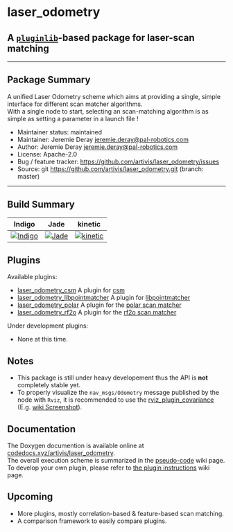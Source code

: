 # laser_odometry
## A [`pluginlib`](http://wiki.ros.org/pluginlib)-based package for **laser-scan matching**
---

## Package Summary
A unified Laser Odometry scheme which aims at providing a single, simple interface for different scan matcher algorithms.  
With a single node to start, selecting an scan-matching algorithm is as simple as setting a parameter in a launch file !

- Maintainer status: maintained
- Maintainer: Jeremie Deray <jeremie.deray@pal-robotics.com>
- Author: Jeremie Deray <jeremie.deray@pal-robotics.com>
- License: Apache-2.0
- Bug / feature tracker: https://github.com/artivis/laser_odometry/issues
- Source: git https://github.com/artivis/laser_odometry.git (branch: master)

<!-- [![Build Status](https://travis-ci.org/artivis/laser_odometry.svg?branch=master)](https://travis-ci.org/artivis/laser_odometry) -->
---
## Build Summary
| Indigo            | Jade              | kinetic            |
|-------------------|-------------------|--------------------|
| [![Indigo][1]][5] | [![Jade][2]][5]   | [![kinetic][3]][5] |

[1]: https://travis-matrix-badges.herokuapp.com/repos/artivis/laser_odometry/branches/master/1
[2]: https://travis-matrix-badges.herokuapp.com/repos/artivis/laser_odometry/branches/master/4
[3]: https://travis-matrix-badges.herokuapp.com/repos/artivis/laser_odometry/branches/master/7
[5]: https://travis-ci.org/artivis/laser_odometry

## Plugins
Available plugins:

-   [laser_odometry_csm](https://github.com/artivis/laser_odometry_csm) A plugin for [csm](https://github.com/AndreaCensi/csm)
-   [laser_odometry_libpointmatcher](https://github.com/artivis/laser_odometry_libpointmatcher) A plugin for [libpointmatcher](https://github.com/ethz-asl/libpointmatcher)
-   [laser_odometry_polar](https://github.com/artivis/laser_odometry_polar) A plugin for the [polar scan matcher](https://github.com/ccny-ros-pkg/scan_tools/tree/indigo/polar_scan_matcher)
-   [laser_odometry_rf2o](https://github.com/artivis/laser_odometry_rf2o) A plugin for the [rf2o scan matcher](https://github.com/artivis/rf2o_laser_odometry)

Under development plugins:

-   None at this time.

<!-- -  [laser_odometry_gpar](https://github.com/artivis/laser_odometry_gpar) -->

## Notes
- This package is still under heavy developement thus the API is **not** completely stable yet.
- To properly visualize the `nav_msgs/Odometry` message published by the node with `Rviz`, it is recommended to use the [rviz_plugin_covariance](https://github.com/laas/rviz_plugin_covariance) (E.g. [wiki Screenshot](https://github.com/artivis/laser_odometry/wiki/Screenshot)).

## Documentation
The Doxygen documention is available online at [codedocs.xyz/artivis/laser_odometry](https://codedocs.xyz/artivis/laser_odometry/index.html).  
The overall execution scheme is summarized in the [pseudo-code](https://github.com/artivis/laser_odometry/wiki/Overall-execution-pseudo-code) wiki page.  
To develop your own plugin, please refer to [the plugin instructions](https://github.com/artivis/laser_odometry/wiki/Create-a-plugin) wiki page.

## Upcoming
- More plugins, mostly correlation-based & feature-based scan matching.
- A comparison framework to easily compare plugins.
